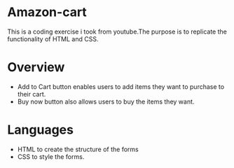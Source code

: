 # Amazon-cart
This is a coding exercise i took from youtube.The purpose is to replicate the functionality of HTML and CSS.
# Overview
- Add to Cart button enables users to add items they want to purchase to their cart.
- Buy now button also allows users to buy the items they want.
# Languages
- HTML to create the structure of the forms
- CSS to style the forms.
